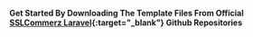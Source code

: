 **Get Started By Downloading The Template Files From Official [SSLCommerz Laravel](https://github.com/sslcommerz/SSLCommerz-Laravel){:target="_blank"} Github Repositories**
